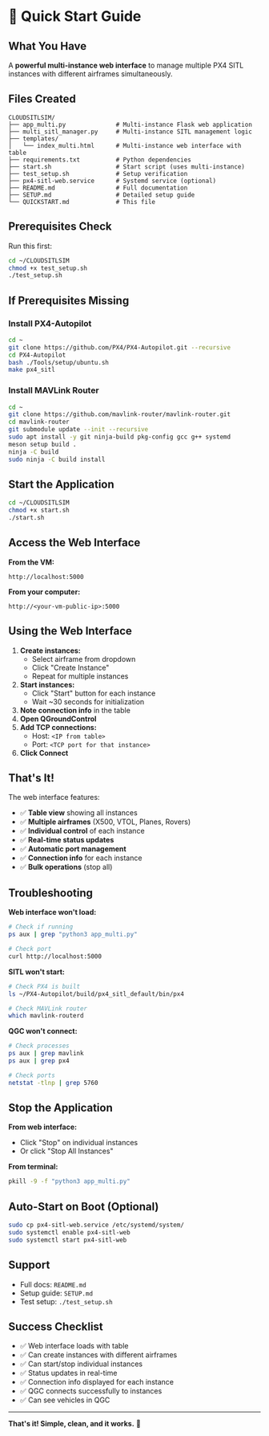 # 🚀 Quick Start Guide

## What You Have

A **powerful multi-instance web interface** to manage multiple PX4 SITL instances with different airframes simultaneously.

## Files Created

```
CLOUDSITLSIM/
├── app_multi.py              # Multi-instance Flask web application
├── multi_sitl_manager.py     # Multi-instance SITL management logic
├── templates/
│   └── index_multi.html      # Multi-instance web interface with table
├── requirements.txt          # Python dependencies
├── start.sh                  # Start script (uses multi-instance)
├── test_setup.sh             # Setup verification
├── px4-sitl-web.service      # Systemd service (optional)
├── README.md                 # Full documentation
├── SETUP.md                  # Detailed setup guide
└── QUICKSTART.md             # This file
```

## Prerequisites Check

Run this first:
```bash
cd ~/CLOUDSITLSIM
chmod +x test_setup.sh
./test_setup.sh
```

## If Prerequisites Missing

### Install PX4-Autopilot
```bash
cd ~
git clone https://github.com/PX4/PX4-Autopilot.git --recursive
cd PX4-Autopilot
bash ./Tools/setup/ubuntu.sh
make px4_sitl
```

### Install MAVLink Router
```bash
cd ~
git clone https://github.com/mavlink-router/mavlink-router.git
cd mavlink-router
git submodule update --init --recursive
sudo apt install -y git ninja-build pkg-config gcc g++ systemd
meson setup build .
ninja -C build
sudo ninja -C build install
```

## Start the Application

```bash
cd ~/CLOUDSITLSIM
chmod +x start.sh
./start.sh
```

## Access the Web Interface

**From the VM:**
```
http://localhost:5000
```

**From your computer:**
```
http://<your-vm-public-ip>:5000
```

## Using the Web Interface

1. **Create instances:**
   - Select airframe from dropdown
   - Click "Create Instance"
   - Repeat for multiple instances
2. **Start instances:**
   - Click "Start" button for each instance
   - Wait ~30 seconds for initialization
3. **Note connection info** in the table
4. **Open QGroundControl**
5. **Add TCP connections:**
   - Host: `<IP from table>`
   - Port: `<TCP port for that instance>`
6. **Click Connect**

## That's It!

The web interface features:
- ✅ **Table view** showing all instances
- ✅ **Multiple airframes** (X500, VTOL, Planes, Rovers)
- ✅ **Individual control** of each instance
- ✅ **Real-time status updates**
- ✅ **Automatic port management**
- ✅ **Connection info** for each instance
- ✅ **Bulk operations** (stop all)

## Troubleshooting

**Web interface won't load:**
```bash
# Check if running
ps aux | grep "python3 app_multi.py"

# Check port
curl http://localhost:5000
```

**SITL won't start:**
```bash
# Check PX4 is built
ls ~/PX4-Autopilot/build/px4_sitl_default/bin/px4

# Check MAVLink router
which mavlink-routerd
```

**QGC won't connect:**
```bash
# Check processes
ps aux | grep mavlink
ps aux | grep px4

# Check ports
netstat -tlnp | grep 5760
```

## Stop the Application

**From web interface:**
- Click "Stop" on individual instances
- Or click "Stop All Instances"

**From terminal:**
```bash
pkill -9 -f "python3 app_multi.py"
```

## Auto-Start on Boot (Optional)

```bash
sudo cp px4-sitl-web.service /etc/systemd/system/
sudo systemctl enable px4-sitl-web
sudo systemctl start px4-sitl-web
```

## Support

- Full docs: `README.md`
- Setup guide: `SETUP.md`
- Test setup: `./test_setup.sh`

## Success Checklist

- ✅ Web interface loads with table
- ✅ Can create instances with different airframes
- ✅ Can start/stop individual instances
- ✅ Status updates in real-time
- ✅ Connection info displayed for each instance
- ✅ QGC connects successfully to instances
- ✅ Can see vehicles in QGC

---

**That's it! Simple, clean, and it works.** 🎉

